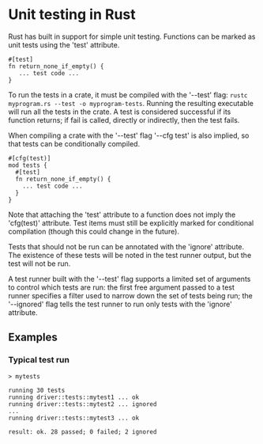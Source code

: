 # Unit testing in Rust

Rust has built in support for simple unit testing. Functions can be marked as unit tests using the 'test' attribute.

```
#[test]
fn return_none_if_empty() {
   ... test code ...
}
```

To run the tests in a crate, it must be compiled with the '--test' flag: `rustc myprogram.rs --test -o myprogram-tests`. Running the resulting executable will run all the tests in the crate. A test is considered successful if its function returns; if fail is called, directly or indirectly, then the test fails.

When compiling a crate with the '--test' flag '--cfg test' is also implied, so that tests can be conditionally compiled.

```
#[cfg(test)]
mod tests {
  #[test]
  fn return_none_if_empty() {
    ... test code ...
  }
}
```

Note that attaching the 'test' attribute to a function does not imply the 'cfg(test)' attribute. Test items must still be explicitly marked for conditional compilation (though this could change in the future).

Tests that should not be run can be annotated with the 'ignore' attribute. The existence of these tests will be noted in the test runner output, but the test will not be run.

A test runner built with the '--test' flag supports a limited set of arguments to control which tests are run: the first free argument passed to a test runner specifies a filter used to narrow down the set of tests being run; the '--ignored' flag tells the test runner to run only tests with the 'ignore' attribute.

## Examples

### Typical test run

```
> mytests

running 30 tests
running driver::tests::mytest1 ... ok
running driver::tests::mytest2 ... ignored
...
running driver::tests::mytest3 ... ok

result: ok. 28 passed; 0 failed; 2 ignored
```